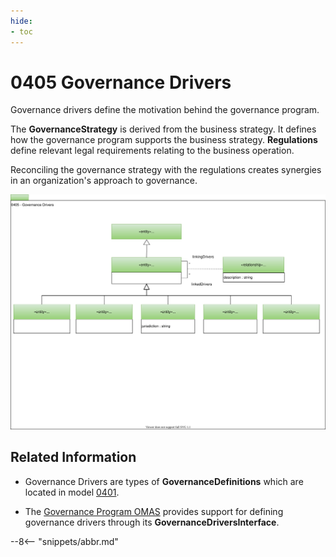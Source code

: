 ```yaml
---
hide:
- toc
---
```


<!-- SPDX-License-Identifier: CC-BY-4.0 -->
<!-- Copyright Contributors to the ODPi Egeria project. -->

# 0405 Governance Drivers

Governance drivers define the motivation behind the governance program.

The **GovernanceStrategy** is derived from the business strategy.
It defines how the governance program supports the business strategy.
**Regulations** define relevant legal requirements relating to the business operation.

Reconciling the governance strategy with the regulations creates synergies
in an organization's approach to governance.

![UML](0405-Governance-Drivers.svg)

## Related Information

* Governance Drivers are types of **GovernanceDefinitions** which are located in model [0401](0401-Governance-Definitions.md).

* The [Governance Program OMAS](../../../open-metadata-implementation/access-services/governance-program)
  provides support for defining governance drivers through its **GovernanceDriversInterface**. 

--8<-- "snippets/abbr.md"